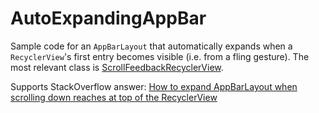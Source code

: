 # AutoExpandingAppBar

Sample code for an `AppBarLayout` that automatically expands when a `RecyclerView`'s first entry becomes visible (i.e. from a fling gesture). The most relevant class is [ScrollFeedbackRecyclerView](https://github.com/PPartisan/AutoExpandingAppBar/blob/master/app/src/main/java/com/werdpressed/partisan/autoexpandingappbar/ScrollFeedbackRecyclerView.java "ScrollFeedbackRecyclerView.java").

Supports StackOverflow answer: [How to expand AppBarLayout when scrolling down reaches at top of the RecyclerView](http://stackoverflow.com/a/34613204/1219389 "StackOverflow: How to expand AppBarLayout when scrolling down reaches at top of the RecyclerView")
